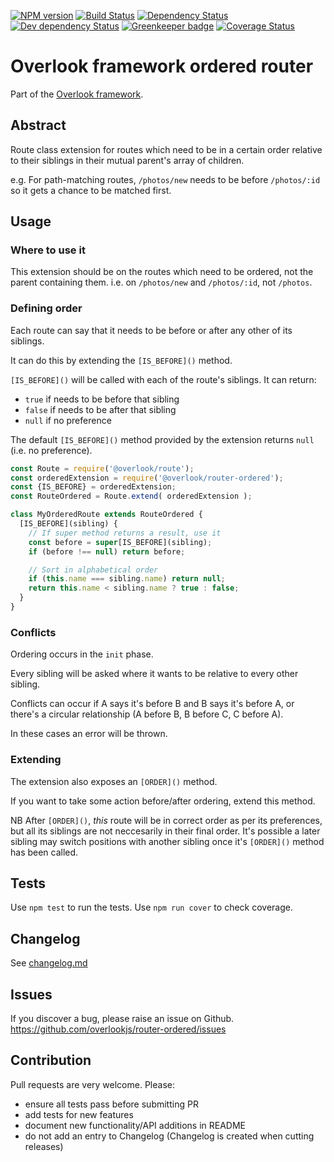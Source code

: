[![NPM version](https://img.shields.io/npm/v/@overlook/router-ordered.svg)](https://www.npmjs.com/package/@overlook/router-ordered)
[![Build Status](https://img.shields.io/travis/overlookjs/router-ordered/master.svg)](http://travis-ci.org/overlookjs/router-ordered)
[![Dependency Status](https://img.shields.io/david/overlookjs/router-ordered.svg)](https://david-dm.org/overlookjs/router-ordered)
[![Dev dependency Status](https://img.shields.io/david/dev/overlookjs/router-ordered.svg)](https://david-dm.org/overlookjs/router-ordered)
[![Greenkeeper badge](https://badges.greenkeeper.io/overlookjs/router-ordered.svg)](https://greenkeeper.io/)
[![Coverage Status](https://img.shields.io/coveralls/overlookjs/router-ordered/master.svg)](https://coveralls.io/r/overlookjs/router-ordered)

# Overlook framework ordered router

Part of the [Overlook framework](https://overlookjs.github.io/).

## Abstract

Route class extension for routes which need to be in a certain order relative to their siblings in their mutual parent's array of children.

e.g. For path-matching routes, `/photos/new` needs to be before `/photos/:id` so it gets a chance to be matched first.

## Usage

### Where to use it

This extension should be on the routes which need to be ordered, not the parent containing them. i.e. on `/photos/new` and `/photos/:id`, not `/photos`.

### Defining order

Each route can say that it needs to be before or after any other of its siblings.

It can do this by extending the `[IS_BEFORE]()` method.

`[IS_BEFORE]()` will be called with each of the route's siblings. It can return:

* `true` if needs to be before that sibling
* `false` if needs to be after that sibling
* `null` if no preference

The default `[IS_BEFORE]()` method provided by the extension returns `null` (i.e. no preference).

```js
const Route = require('@overlook/route');
const orderedExtension = require('@overlook/router-ordered');
const {IS_BEFORE} = orderedExtension;
const RouteOrdered = Route.extend( orderedExtension );

class MyOrderedRoute extends RouteOrdered {
  [IS_BEFORE](sibling) {
    // If super method returns a result, use it
    const before = super[IS_BEFORE](sibling);
    if (before !== null) return before;

    // Sort in alphabetical order
    if (this.name === sibling.name) return null;
    return this.name < sibling.name ? true : false;
  }
}
```

### Conflicts

Ordering occurs in the `init` phase.

Every sibling will be asked where it wants to be relative to every other sibling.

Conflicts can occur if A says it's before B and B says it's before A, or there's a circular relationship (A before B, B before C, C before A).

In these cases an error will be thrown.

### Extending

The extension also exposes an `[ORDER]()` method.

If you want to take some action before/after ordering, extend this method.

NB After `[ORDER]()`, *this* route will be in correct order as per its preferences, but all its siblings are not neccesarily in their final order. It's possible a later sibling may switch positions with another sibling once it's `[ORDER]()` method has been called.

## Tests

Use `npm test` to run the tests. Use `npm run cover` to check coverage.

## Changelog

See [changelog.md](https://github.com/overlookjs/router-ordered/blob/master/changelog.md)

## Issues

If you discover a bug, please raise an issue on Github. https://github.com/overlookjs/router-ordered/issues

## Contribution

Pull requests are very welcome. Please:

* ensure all tests pass before submitting PR
* add tests for new features
* document new functionality/API additions in README
* do not add an entry to Changelog (Changelog is created when cutting releases)
